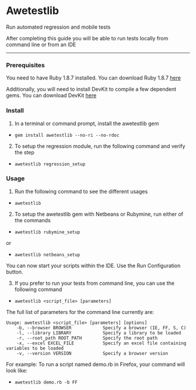 Awetestlib
==========

Run automated regression and mobile tests

After completing this guide you will be able to run tests locally from command line or from an IDE

------------

### Prerequisites

You need to have Ruby 1.8.7 installed. You can download Ruby 1.8.7 
[here](http://http://rubyinstaller.org/downloads/)

Additionally, you will need to install DevKit to compile a few dependent gems. You can download DevKit
[here](http://http://rubyinstaller.org/downloads/)

### Install

1. In a terminal or command prompt, install the awetestlib gem
  - `gem install awetestlib --no-ri --no-rdoc`

2. To setup the regression module, run the following command and verify the step
  - `awetestlib regression_setup`

### Usage

1. Run the following command to see the different usages

  - `awetestlib`

2. To setup the awetestlib gem with Netbeans or Rubymine, run either of the commands

  - `awetestlib rubymine_setup`

  or 

  - `awetestlib netbeans_setup`

  You can now start your scripts within the IDE. Use the Run Configuration button.

3. If you prefer to run your tests from command line, you can use the following command

  - `awetestlib <script_file> [parameters]`


The full list of parameters for the command line currently are:

    Usage: awetestlib <script_file> [parameters] [options]
        -b, --browser BROWSER            Specify a browser (IE, FF, S, C)
        -l, --library LIBRARY            Specify a library to be loaded
        -r, --root_path ROOT_PATH        Specify the root path
        -x, --excel EXCEL_FILE           Specify an excel file containing variables to be loaded
        -v, --version VERSION            Specify a browser version

For example: To run a script named demo.rb in Firefox, your command will look like:

  - `awetestlib demo.rb -b FF`
